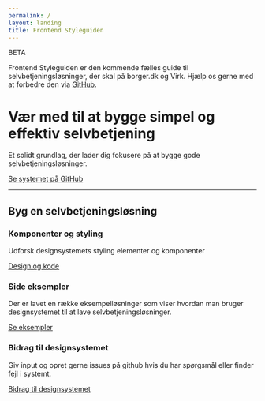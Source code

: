 ```yaml
---
permalink: /
layout: landing
title: Frontend Styleguiden
---
```


<div class="alert alert-info" role="alert" aria-label="Styleguiden er gået i beta">
  <div class="alert-body">
      <p class="alert-heading">BETA</p>
      <p class="alert-text">Frontend Styleguiden er den kommende fælles guide til selvbetjeningsløsninger, der skal på borger.dk og Virk. Hjælp os gerne med at forbedre den via <a href="https://github.com/FSGpilot/dkfds-docs-components">GitHub</a>.</p>
  </div>
</div>

<div class="row mt-6">
  <div class="col-12 col-md-5">
    <h1>Vær med til at bygge simpel og effektiv selvbetjening</h1>
    <p class="font-lead">
      Et solidt grundlag, der lader dig fokusere på at bygge gode selvbetjeningsløsninger.
    </p>
    <a href="https://github.com/FSGpilot/dkfds-docs-components" class="button button-secondary" role="button">
      Se systemet på GitHub
    </a>     
  </div>
  <div class="col-12 col-md-7">
    <div class="bg-alternative demo-img-placeholder-large mt-4 mt-md-0"></div>
  </div>
</div>
<hr class="my-6">
<h2>Byg en selvbetjeningsløsning</h2>
<div class="row">
  <div class="col-12 col-md-4">
    <div class="bg-alternative demo-img-placeholder"></div>
    <h3 class="h5">Komponenter og styling</h3>
    <p>Udforsk designsystemets styling elementer og komponenter</p>
    <a href="{{ site.baseurl }}/designandcode/">Design og kode</a>
  </div>
  <div class="col-12 col-md-4 mt-6 mt-md-0">
    <div class="bg-alternative demo-img-placeholder"></div>
    <h3 class="h5">Side eksempler</h3>
    <p>Der er lavet en række eksempelløsninger som viser hvordan man bruger designsystemet til at lave selvbetjeningsløsninger.</p>
    <a href="{{ site.baseurl }}/examples/">Se eksempler</a>
  </div>
  <div class="col-12 col-md-4 mt-6 mt-md-0">
    <div class="bg-alternative demo-img-placeholder"></div>
    <h3 class="h5">Bidrag til designsystemet</h3>
    <p>Giv input og opret gerne issues på github hvis du har spørgsmål eller finder fejl i systemt.</p>
    <a href="https://github.com/FSGpilot/dkfds-docs-components">Bidrag til designsystemet</a>
  </div>
</div>
